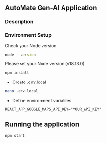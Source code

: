 
## AutoMate Gen-AI Application

### Description

### Environment Setup


Check your Node version

```bash
node --version
```

Please set your Node version (v18.13.0)

```bash
npm install
```

- Create .env.local

```bash
nano .env.local
```

- Define environment variables.

```
REACT_APP_GOOGLE_MAPS_API_KEY="YOUR_API_KEY"
```

## Running the application

```bash
npm start
```



